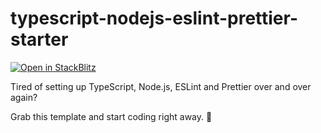 # typescript-nodejs-eslint-prettier-starter

[![Open in StackBlitz](https://developer.stackblitz.com/img/open_in_stackblitz_small.svg)](https://stackblitz.com/github/dabo248/typescript-nodejs-eslint-prettier-starter)

Tired of setting up TypeScript, Node.js, ESLint and Prettier over and over again?

Grab this template and start coding right away. 🚀
